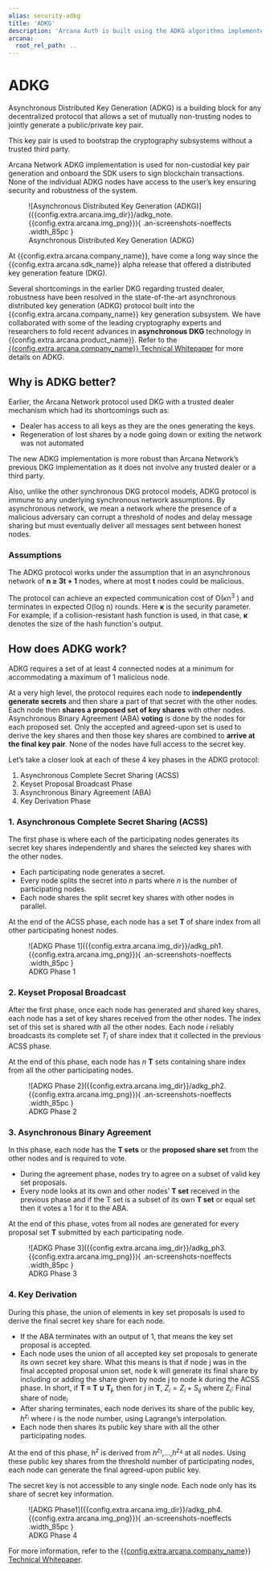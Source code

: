 ```yaml
---
alias: security-adkg
title: 'ADKG'
description: 'Arcana Auth is built using the ADKG algorithms implemented by Arcana and trusted third-party validator nodes. Learn more.'
arcana:
  root_rel_path: ..
---
```


# ADKG

Asynchronous Distributed Key Generation (ADKG) is a building block for any decentralized protocol that allows a set of mutually non-trusting nodes to jointly generate a public/private key pair.

This key pair is used to bootstrap the cryptography subsystems without a trusted third party.

Arcana Network ADKG implementation is used for non-custodial key pair generation and onboard the SDK users to sign blockchain transactions. None of the individual ADKG nodes have access to the user’s key  ensuring security and robustness of the system.

<figure markdown="span">
  ![Asynchronous Distributed Key Generation (ADKG)]({{config.extra.arcana.img_dir}}/adkg_note.{{config.extra.arcana.img_png}}){ .an-screenshots-noeffects .width_85pc }
  <figcaption>Asynchronous Distributed Key Generation (ADKG)</figcaption>
</figure>


At {{config.extra.arcana.company_name}}, have come a long way since the {{config.extra.arcana.sdk_name}} alpha release that offered a distributed key generation feature (DKG). 

Several shortcomings in the earlier DKG regarding trusted dealer, robustness have been resolved in the state-of-the-art asynchronous distributed key generation (ADKG) protocol built into the {{config.extra.arcana.company_name}} key generation subsystem. We have collaborated with some of the leading cryptography experts and researchers to fold recent advances in **asynchronous DKG** technology in {{config.extra.arcana.product_name}}. Refer to the [{{config.extra.arcana.company_name}} Technical Whitepaper](https://www.notion.so/Arcana-Technical-Docs-a1d7fd0d2970452586c693e4fee14d08) for more details on ADKG.

## Why is ADKG better?

Earlier, the Arcana Network protocol used DKG with a trusted dealer mechanism which had its shortcomings such as:

- Dealer has access to all keys as they are the ones generating the keys.
- Regeneration of lost shares by a node going down or exiting the network was not automated

The new ADKG implementation is more robust than Arcana Network’s previous DKG implementation as it does not involve any trusted dealer or a third party.

Also, unlike the other synchronous DKG protocol models, ADKG protocol is immune to any underlying synchronous network assumptions. By asynchronous network, we mean a network where the presence of a malicious adversary can corrupt a threshold of nodes and delay message sharing but must eventually deliver all messages sent between honest nodes.

### Assumptions

The ADKG protocol works under the assumption that in an asynchronous network of **n ≥ 3t + 1** nodes, where at most **t** nodes could be malicious.

The protocol can achieve an expected communication cost of O(κn$^3$ ) and terminates in expected O(log n) rounds. Here **κ** is the security parameter. For example, if a collision-resistant hash function is used, in that case, **κ** denotes the size of the hash function's output.

## How does ADKG work?

ADKG requires a set of at least 4 connected nodes at a minimum for accommodating a maximum of 1 malicious node.

At a very high level, the protocol requires each node to **independently generate secrets** and then share a part of that secret with the other nodes. Each node then **shares a proposed set of key shares** with other nodes. Asynchronous Binary Agreement (ABA) **voting** is done by the nodes for each proposed set. Only the accepted and agreed-upon set is used to derive the key shares and then those key shares are combined to **arrive at the final key pair**. None of the nodes have full access to the secret key.

Let’s take a closer look at each of these 4 key phases in the ADKG protocol:

1. Asynchronous Complete Secret Sharing (ACSS)
2. Keyset Proposal Broadcast Phase
3. Asynchronous Binary Agreement (ABA)
4. Key Derivation Phase

### 1. Asynchronous Complete Secret Sharing (ACSS)

The first phase is where each of the participating nodes generates its secret key shares independently and shares the selected key shares with the other nodes.

- Each participating node generates a secret.
- Every node splits the secret into *n* parts where *n* is the number of participating nodes.
- Each node shares the split secret key shares with other nodes in parallel.

At the end of the ACSS phase, each node has a set **T** of share index from all other participating honest nodes.

<figure markdown="span">
  ![ADKG Phase 1]({{config.extra.arcana.img_dir}}/adkg_ph1.{{config.extra.arcana.img_png}}){ .an-screenshots-noeffects .width_85pc }
  <figcaption>ADKG Phase 1</figcaption>
</figure>

### 2. Keyset Proposal Broadcast

After the first phase, once each node has generated and shared key shares, each node has a set of key shares received from the other nodes. The index set of this set is shared with all the other nodes. Each node $i$ reliably broadcasts its complete set $T_i$ of share index that it collected in the previous ACSS phase.

At the end of this phase, each node has *n* **T** sets containing share index from all the other participating nodes.

<figure markdown="span">
  ![ADKG Phase 2]({{config.extra.arcana.img_dir}}/adkg_ph2.{{config.extra.arcana.img_png}}){ .an-screenshots-noeffects .width_85pc }
  <figcaption>ADKG Phase 2</figcaption>
</figure>

### 3. Asynchronous Binary Agreement

In this phase, each node has the **T sets** or the **proposed share set** from the other nodes and is required to vote.

- During the agreement phase, nodes try to agree on a subset of valid key set proposals.
- Every node looks at its own and other nodes’ **T set** received in the previous phase and if the T set is a subset of its own **T set** or equal set then it votes a 1 for it to the ABA.

At the end of this phase, votes from all nodes are generated for every proposal set **T** submitted by each participating node.

<figure markdown="span">
  ![ADKG Phase 3]({{config.extra.arcana.img_dir}}/adkg_ph3.{{config.extra.arcana.img_png}}){ .an-screenshots-noeffects .width_85pc }
  <figcaption>ADKG Phase 3</figcaption>
</figure>

### 4. Key Derivation

During this phase, the union of elements in key set proposals is used to derive the final secret key share for each node.

- If the ABA terminates with an output of 1, that means the key set proposal is accepted.
- Each node uses the union of all accepted key set proposals to generate its own secret key share. What this means is that if node j was in the final accepted proposal union set, node k will generate its final share by including or adding the share given by node j to node k during the ACSS phase. In short, if **T = T ∪ T$_i$**, then for *j* in **T**, $Z_i=Z_i+S_{ij}$ where Z$_i:$ Final share of node$_i$
- After sharing terminates, each node derives its share of the public key, $h^{z_i}$ where $i$ is the node number, using Lagrange’s interpolation.
- Each node then shares its public key share with all the other participating nodes.

At the end of this phase, h$^z$ is derived from $h^{z_1}$,...,$h^{z_4}$ at all nodes. Using these public key shares from the threshold number of participating nodes, each node can generate the final agreed-upon public key.

The secret key is not accessible to any single node. Each node only has its share of secret key information.

<figure markdown="span">
  ![ADKG Phase1]({{config.extra.arcana.img_dir}}/adkg_ph4.{{config.extra.arcana.img_png}}){ .an-screenshots-noeffects .width_85pc }
  <figcaption>ADKG Phase 4</figcaption>
</figure>

For more information, refer to the [{{config.extra.arcana.company_name}} Technical Whitepaper](https://www.notion.so/Arcana-Technical-Docs-a1d7fd0d2970452586c693e4fee14d08). 
